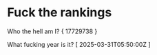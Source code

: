 # Fuck the rankings

Who the hell am I?
{ 17729738 }

What fucking year is it?
[ 2025-03-31T05:50:00Z ]
